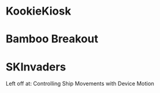 # KookieKiosk
# Bamboo Breakout
# SKInvaders

Left off at: Controlling Ship Movements with Device Motion




